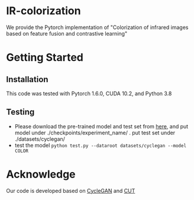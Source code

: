 # IR-colorization


We provide the Pytorch implementation of "Colorization of infrared images based on feature fusion and contrastive learning"
# Getting Started
## Installation
This code was tested with Pytorch 1.6.0, CUDA 10.2, and Python 3.8
## Testing
* Please download the pre-trained model and test set from [here](https://drive.google.com/file/d/1yFLy_NUMF8jZfjQg-1LKLcOL-hiocVCi/view?usp=sharing), and put model under ./checkpoints/experiment_name/ . put test set under ./datasets/cyclegan/
* test the model 
 ```python test.py --dataroot datasets/cyclegan --model COLOR ```
 # Acknowledge
 Our code is developed based on [CycleGAN](https://github.com/junyanz/pytorch-CycleGAN-and-pix2pix) and [CUT](https://github.com/taesungp/contrastive-unpaired-translation)

